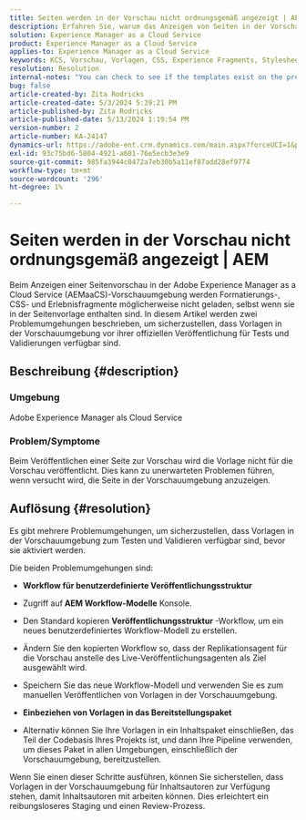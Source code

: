 ```yaml
---
title: Seiten werden in der Vorschau nicht ordnungsgemäß angezeigt | AEM
description: Erfahren Sie, warum das Anzeigen von Seiten in der Vorschaufunktion in Adobe Experience Manager as a Cloud Service die Seiten nicht korrekt anzeigt.
solution: Experience Manager as a Cloud Service
product: Experience Manager as a Cloud Service
applies-to: Experience Manager as a Cloud Service
keywords: KCS, Vorschau, Vorlagen, CSS, Experience Fragments, Stylesheets, Publish, AEM, Experience Manager, AEMaaCS
resolution: Resolution
internal-notes: "You can check to see if the templates exist on the preview server by port forwarding to the preview pod, and then using URL's like this to determine what templates exist: http://localhost:8881/conf/wknd/settings/wcm/templates.7.json"
bug: false
article-created-by: Zita Rodricks
article-created-date: 5/3/2024 5:39:21 PM
article-published-by: Zita Rodricks
article-published-date: 5/13/2024 1:19:54 PM
version-number: 2
article-number: KA-24147
dynamics-url: https://adobe-ent.crm.dynamics.com/main.aspx?forceUCI=1&pagetype=entityrecord&etn=knowledgearticle&id=bda9b10f-7409-ef11-9f8a-6045bd026dc7
exl-id: 93c75bd6-5804-4921-a601-76e5ecb3e3e9
source-git-commit: 985fa3944c0472a7eb30b5a11ef87add28ef9774
workflow-type: tm+mt
source-wordcount: '296'
ht-degree: 1%

---
```


# Seiten werden in der Vorschau nicht ordnungsgemäß angezeigt | AEM


Beim Anzeigen einer Seitenvorschau in der Adobe Experience Manager as a Cloud Service (AEMaaCS)-Vorschauumgebung werden Formatierungs-, CSS- und Erlebnisfragmente möglicherweise nicht geladen, selbst wenn sie in der Seitenvorlage enthalten sind. In diesem Artikel werden zwei Problemumgehungen beschrieben, um sicherzustellen, dass Vorlagen in der Vorschauumgebung vor ihrer offiziellen Veröffentlichung für Tests und Validierungen verfügbar sind.

## Beschreibung {#description}


### <b>Umgebung</b>

Adobe Experience Manager als Cloud Service



### <b>Problem/Symptome</b>

Beim Veröffentlichen einer Seite zur Vorschau wird die Vorlage nicht für die Vorschau veröffentlicht. Dies kann zu unerwarteten Problemen führen, wenn versucht wird, die Seite in der Vorschauumgebung anzuzeigen.


## Auflösung {#resolution}


Es gibt mehrere Problemumgehungen, um sicherzustellen, dass Vorlagen in der Vorschauumgebung zum Testen und Validieren verfügbar sind, bevor sie aktiviert werden.

Die beiden Problemumgehungen sind:

- <b>Workflow für benutzerdefinierte Veröffentlichungsstruktur</b>
- Zugriff auf<b> AEM Workflow-Modelle</b> Konsole.
- Den Standard kopieren <b>Veröffentlichungsstruktur</b> -Workflow, um ein neues benutzerdefiniertes Workflow-Modell zu erstellen.
- Ändern Sie den kopierten Workflow so, dass der Replikationsagent für die Vorschau anstelle des Live-Veröffentlichungsagenten als Ziel ausgewählt wird.
- Speichern Sie das neue Workflow-Modell und verwenden Sie es zum manuellen Veröffentlichen von Vorlagen in der Vorschauumgebung.




- <b>Einbeziehen von Vorlagen in das Bereitstellungspaket</b>
- Alternativ können Sie Ihre Vorlagen in ein Inhaltspaket einschließen, das Teil der Codebasis Ihres Projekts ist, und dann Ihre Pipeline verwenden, um dieses Paket in allen Umgebungen, einschließlich der Vorschauumgebung, bereitzustellen.


Wenn Sie einen dieser Schritte ausführen, können Sie sicherstellen, dass Vorlagen in der Vorschauumgebung für Inhaltsautoren zur Verfügung stehen, damit Inhaltsautoren mit arbeiten können. Dies erleichtert ein reibungsloseres Staging und einen Review-Prozess.

